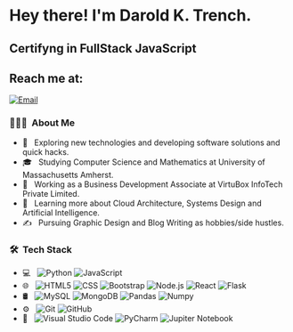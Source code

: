 

<h1> Hey there! I'm Darold K. Trench.</h1>
<h2> Certifyng in FullStack JavaScript </h2>


## Reach me at: 
[![Email](https://img.shields.io/badge/darold.trench@gmail.com-Email-EA4335?style=for-the-badge&logo=gmail&logoColor=white&labelColor=101010)](mailto:darold.trench@gmail.com)
</br>



<h3> 👨🏻‍💻 &nbsp;About Me </h3>

- 🤔 &nbsp; Exploring new technologies and developing software solutions and quick hacks.
- 🎓 &nbsp; Studying Computer Science and Mathematics at University of Massachusetts Amherst.
- 💼 &nbsp; Working as a Business Development Associate at VirtuBox InfoTech Private Limited.
- 🌱 &nbsp; Learning more about Cloud Architecture, Systems Design and Artificial Intelligence.
- ✍️ &nbsp; Pursuing Graphic Design and Blog Writing as hobbies/side hustles.
<h3> 🛠 &nbsp;Tech Stack</h3>

- 💻 &nbsp;
  ![Python](https://img.shields.io/badge/-Python-202020?style=flat&logo=python&logoColor=33F703)
  ![JavaScript](https://img.shields.io/badge/-JavaScript-5F5F5F?style=flat&logo=javascript&logoColor=FF8000)
- 🌐 &nbsp;
  ![HTML5](https://img.shields.io/badge/-HTML5-780090?style=flat&logo=HTML5&logoColor=0032FF)
  ![CSS](https://img.shields.io/badge/-CSS-black?style=flat&logo=CSS3&logoColor=1572B6)
  ![Bootstrap](https://img.shields.io/badge/-Bootstrap-red?style=flat&logo=bootstrap&logoColor=563D7C)
  ![Node.js](https://img.shields.io/badge/-Node.js-ff69b4?style=flat&logo=node.js)
  ![React](https://img.shields.io/badge/-React-black?style=flat&logo=react)
  ![Flask](https://img.shields.io/badge/-Flask-green?style=flat&logo=flask)
- 🛢 &nbsp;
  ![MySQL](https://img.shields.io/badge/-MySQL-6B0000?style=flat&logo=mysql)
  ![MongoDB](https://img.shields.io/badge/-MongoDB-lightgrey?style=flat&logo=mongodb)
  ![Pandas](https://img.shields.io/badge/-Pandas-green?style=flat&logo=pandas)
  ![Numpy](https://img.shields.io/badge/-Numpy-green?style=flat&logo=numpy)
- ⚙️ &nbsp;
  ![Git](https://img.shields.io/badge/-Git-blue?style=flat&logo=git)
  ![GitHub](https://img.shields.io/badge/-GitHub-success?style=flat&logo=github)
- 🔧 &nbsp;
  ![Visual Studio Code](https://img.shields.io/badge/-Visual%20Studio%20Code-black?style=flat&logo=visual-studio-code&logoColor=007ACC)
  ![PyCharm](https://img.shields.io/badge/-Py%20Charm-202020?style=flat&logo=python&logoColor=33F703)
  ![Jupiter Notebook](https://img.shields.io/badge/-Jupiter%20Notebook-5F5F5F?style=flat&logo=jupiter-Notebook-&logoColor=FF8000)


<br/>


